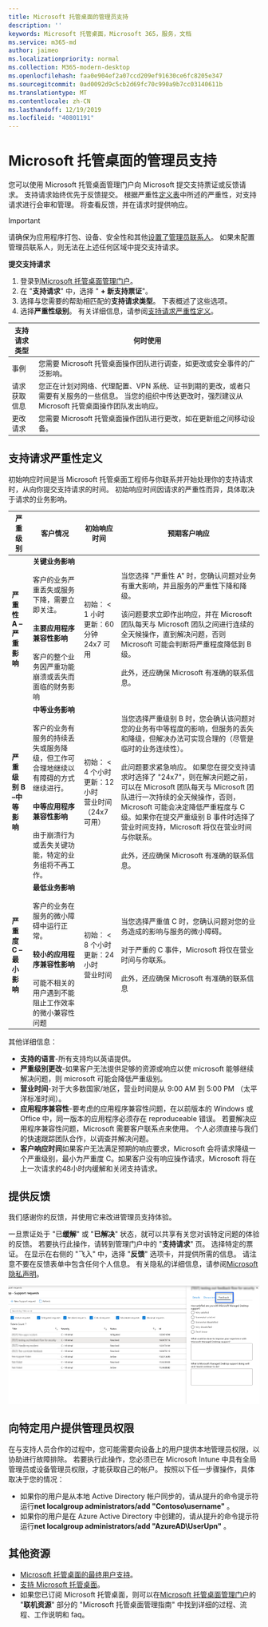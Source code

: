 ```yaml
---
title: Microsoft 托管桌面的管理员支持
description: ''
keywords: Microsoft 托管桌面，Microsoft 365，服务，文档
ms.service: m365-md
author: jaimeo
ms.localizationpriority: normal
ms.collection: M365-modern-desktop
ms.openlocfilehash: faa0e904ef2a07ccd209ef91630ce6fc8205e347
ms.sourcegitcommit: 0ad0092d9c5cb2d69fc70c990a9b7cc03140611b
ms.translationtype: MT
ms.contentlocale: zh-CN
ms.lasthandoff: 12/19/2019
ms.locfileid: "40801191"
---
```

# <a name="admin-support-for-microsoft-managed-desktop"></a>Microsoft 托管桌面的管理员支持

您可以使用 Microsoft 托管桌面管理门户向 Microsoft 提交支持票证或反馈请求。 支持请求始终优先于反馈提交。 根据严重性[定义表](#sev)中所述的严重性，对支持请求进行会审和管理。 将查看反馈，并在请求时提供响应。 

>[!IMPORTANT]
>请确保为应用程序打包、设备、安全性和其他[设置了管理员联系人](../get-started/add-admin-contacts.md)。 如果未配置管理员联系人，则无法在上述任何区域中提交支持请求。

**提交支持请求**
1. 登录到[Microsoft 托管桌面管理门户](https://aka.ms/mwaasportal)。 
2. 在 "**支持请求**" 中，选择 " **+ 新支持票证**"。
3. 选择与您需要的帮助相匹配的**支持请求类型**。 下表概述了这些选项。 
4. 选择**严重性级别**。 有关详细信息，请参阅[支持请求严重性定义](#sev)。 

支持请求类型 | 何时使用
--- | ---
事例 | 您需要 Microsoft 托管桌面操作团队进行调查，如更改或安全事件的广泛影响。
请求获取信息 | 您正在计划对网络、代理配置、VPN 系统、证书到期的更改，或者只需要有关服务的一些信息。 当您的组织中传达更改时，强烈建议从 Microsoft 托管桌面操作团队发出响应。
更改请求 | 您需要 Microsoft 托管桌面操作团队进行更改，如在更新组之间移动设备。

<span id="sev" />

## <a name="support-request-severity-definitions"></a>支持请求严重性定义

初始响应时间是当 Microsoft 托管桌面工程师与你联系并开始处理你的支持请求时，从向你提交支持请求的时间。 初始响应时间因请求的严重性而异，具体取决于请求的业务影响。

严重级别  | 客户情况 |  初始响应时间   | 预期客户响应
--- | --- | --- | ---
**严重性 A –严重影响** |  **关键业务影响**<br><br>客户的业务严重丢失或服务下降，需要立即关注。<br><br>**主要应用程序兼容性影响**<br><br>客户的整个业务因严重功能崩溃或丢失而面临的财务影响 | 初始： < 1 小时<br>更新：60分钟<br>24x7 可用 | 当您选择 "严重性 A" 时，您确认问题对业务有重大影响，并且服务的严重性下降和降级。 <br><br>该问题要求立即作出响应，并在 Microsoft 团队每天与 Microsoft 团队之间进行连续的全天候操作，直到解决问题，否则 Microsoft 可能会判断将严重程度降低到 B 级。<br><br> 此外，还应确保 Microsoft 有准确的联系信息。 
**严重级别 B –中等影响** |  **中等业务影响**<br><br>客户的业务有服务的持续丢失或服务降级，但工作可合理地继续以有障碍的方式继续进行。<br><br>**中等应用程序兼容性影响**<br><br>由于崩溃行为或丢失关键功能，特定的业务组将不再工作。 |  初始： < 4 个小时<br>更新：12小时<br>营业时间（24x7 可用） | 当您选择严重级别 B 时，您会确认该问题对您的业务有中等程度的影响，但服务的丢失和降级，但解决办法可实现合理的（尽管是临时的业务连续性）。 <br><br>此问题要求紧急响应。 如果您在提交支持请求时选择了 "24x7"，则在解决问题之前，可以在 Microsoft 团队每天与 Microsoft 团队进行一次持续的全天候操作，否则，Microsoft 可能会决定降低严重程度与 C 级。如果你在提交严重级别 B 事件时选择了营业时间支持，Microsoft 将仅在营业时间与你联系。<br><br>此外，还应确保 Microsoft 有准确的联系信息。
**严重度 C –最小影响** |   **最低业务影响**<br><br> 客户的业务在服务的微小障碍中运行正常。<br><br>**较小的应用程序兼容性影响**<br><br>可能不相关的用户遇到不能阻止工作效率的微小兼容性问题 |    初始： < 8 个小时<br>更新：24小时<br>营业时间  | 当您选择严重值 C 时，您确认问题对您的业务造成的影响与服务的微小障碍。<br><br>对于严重的 C 事件，Microsoft 将仅在营业时间与你联系。<br><br>此外，还应确保 Microsoft 有准确的联系信息

其他详细信息：
- **支持的语言**-所有支持均以英语提供。
- **严重级别更改**-如果客户无法提供足够的资源或响应以使 microsoft 能够继续解决问题，则 microsoft 可能会降低严重级别。 
- **营业时间**-对于大多数国家/地区，营业时间是从 9:00 AM 到 5:00 PM （太平洋标准时间）。
- **应用程序兼容性**-要考虑的应用程序兼容性问题，在以前版本的 Windows 或 Office 中，同一版本的应用程序必须存在 reproduceable 错误。 若要解决应用程序兼容性问题，Microsoft 需要客户联系点来使用。 个人必须直接与我们的快速跟踪团队合作，以调查并解决问题。
- **客户响应时间**如果客户无法满足预期的响应要求，Microsoft 会将请求降级一个严重级别，最小为严重度 C。如果客户没有响应操作请求，Microsoft 将在上一次请求的48小时内缓解和关闭支持请求。

## <a name="provide-feedback"></a>提供反馈

我们感谢你的反馈，并使用它来改进管理员支持体验。

一旦票证处于 "已**缓解**" 或 "**已解决**" 状态，就可以共享有关您对该特定问题的体验的反馈。 若要执行此操作，请转到管理门户中的 "**支持请求**" 页。 选择特定的票证。 在显示在右侧的 "飞入" 中，选择 "**反馈**" 选项卡，并提供所需的信息。 请注意不要在反馈表单中包含任何个人信息。 有关隐私的详细信息，请参阅[Microsoft 隐私声明](https://privacy.microsoft.com/privacystatement)。

![反馈表单](images/feedback_form.png)

## <a name="provide-administrator-rights-to-specific-users"></a>向特定用户提供管理员权限

在与支持人员合作的过程中，您可能需要向设备上的用户提供本地管理员权限，以协助进行故障排除。 若要执行此操作，您必须已在 Microsoft Intune 中具有全局管理员或设备管理员权限，才能获取自己的帐户。 按照以下任一步骤操作，具体取决于您的情况：

- 如果你的用户是从本地 Active Directory 帐户同步的，请从提升的命令提示符运行**net localgroup administrators/add "Contoso\username"** 。
- 如果你的用户是在 Azure Active Directory 中创建的，请从提升的命令提示符运行**net localgroup administrators/add "AzureAD\UserUpn"** 。

## <a name="additional-resources"></a>其他资源
- [Microsoft 托管桌面的最终用户支持](end-user-support.md)。 
- [支持 Microsoft 托管桌面](../service-description/support.md)。 
- 如果您已订阅 Microsoft 托管桌面，则可以在[Microsoft 托管桌面管理门户](https://aka.ms/mwaasportal)的 "**联机资源**" 部分的 "Microsoft 托管桌面管理指南" 中找到详细的过程、流程、工作说明和 faq。
